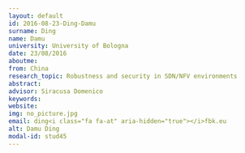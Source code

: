 ```yaml
---
layout: default 
id: 2016-08-23-Ding-Damu
surname: Ding
name: Damu
university: University of Bologna
date: 23/08/2016
aboutme: 
from: China
research_topic: Robustness and security in SDN/NFV environments
abstract: 
advisor: Siracusa Domenico
keywords: 
website: 
img: no_picture.jpg
email: ding<i class="fa fa-at" aria-hidden="true"></i>fbk.eu
alt: Damu Ding
modal-id: stud45
---
```

